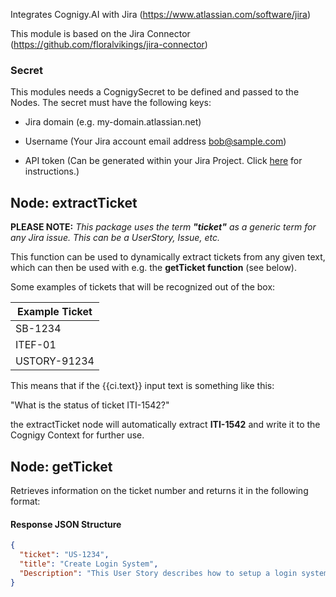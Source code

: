 Integrates Cognigy.AI with Jira (https://www.atlassian.com/software/jira) 

This module is based on the Jira Connector (https://github.com/floralvikings/jira-connector)

### Secret
This modules needs a CognigySecret to be defined and passed to the Nodes. The secret must have the following keys:

- Jira domain (e.g. my-domain.atlassian.net)

- Username (Your Jira account email address bob@sample.com)
 
- API token (Can be generated within your Jira Project. Click [here](https://confluence.atlassian.com/cloud/api-tokens-938839638.html) for instructions.)

 ## Node: extractTicket

  
**PLEASE NOTE:** 
*This package uses the term **"ticket"** as a generic term for any Jira issue. This can be  a UserStory, Issue, etc.*

This function can be used to dynamically extract tickets from any given text, which can then be used with e.g. the **getTicket function** (see below).

Some examples of tickets that will be recognized out of the box: 

| Example Ticket| 
| ------------- |
| SB-1234       | 
| ITEF-01       | 
| USTORY-91234  | 

This means that if the {{ci.text}} input text is something like this:

"What is the status of ticket ITI-1542?"

the extractTicket node will automatically extract **ITI-1542** and write it to the Cognigy Context for further use. 


## Node: getTicket

  
Retrieves information on the ticket number and returns it in the following format: 


#### Response JSON Structure

```json
{
  "ticket": "US-1234",
  "title": "Create Login System",
  "Description": "This User Story describes how to setup a login system."
}
```
